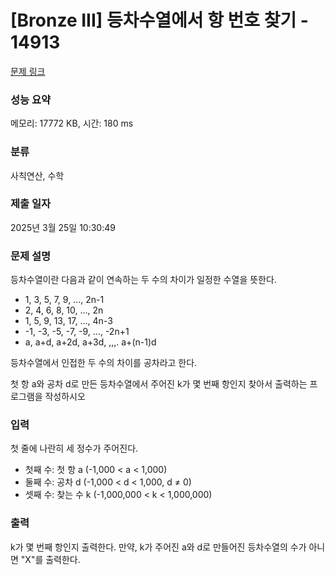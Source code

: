 # [Bronze III] 등차수열에서 항 번호 찾기 - 14913 

[문제 링크](https://www.acmicpc.net/problem/14913) 

### 성능 요약

메모리: 17772 KB, 시간: 180 ms

### 분류

사칙연산, 수학

### 제출 일자

2025년 3월 25일 10:30:49

### 문제 설명

<p>등차수열이란 다음과 같이 연속하는 두 수의 차이가 일정한 수열을 뜻한다.</p>

<ul>
	<li>1, 3, 5, 7, 9, ..., 2n-1</li>
	<li>2, 4, 6, 8, 10, ..., 2n</li>
	<li>1, 5, 9, 13, 17, ..., 4n-3</li>
	<li>-1, -3, -5, -7, -9, ..., -2n+1</li>
	<li>a, a+d, a+2d, a+3d, ,,,. a+(n-1)d</li>
</ul>

<p>등차수열에서 인접한 두 수의 차이를 공차라고 한다.</p>

<p>첫 항 a와 공차 d로 만든 등차수열에서 주어진 k가 몇 번째 항인지 찾아서 출력하는 프로그램을 작성하시오</p>

### 입력 

 <p>첫 줄에 나란히 세 정수가 주어진다.</p>

<ul>
	<li>첫째 수: 첫 항 a (-1,000 < a < 1,000)</li>
	<li>둘째 수: 공차 d (-1,000 < d < 1,000, d ≠ 0)</li>
	<li>셋째 수: 찾는 수 k (-1,000,000 < k < 1,000,000)</li>
</ul>

### 출력 

 <p>k가 몇 번째 항인지 출력한다. 만약, k가 주어진 a와 d로 만들어진 등차수열의 수가 아니면 "X"를 출력한다.</p>


